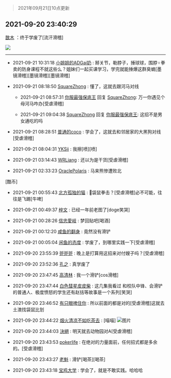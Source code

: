 > 2021年09月21日10点更新
<link rel="stylesheet" href="https://cdn.jsdelivr.net/gh/taotie6/sampleJSON@main/css/photo_show.css">
<meta name="referrer" content="no-referrer" />


 ## 2021-09-20 23:40:29 

 [㪚木](https://www.coolapk.com/feed/30138290?shareKey=ZmZkYzA5MGU0MGMwNjE0OGIxMzA~) ：终于学废了[流汗滑稽] 

<div class="album">
<img class="img-item" src="https://image.coolapk.com/feed/2021/0920/23/1081091_ab46d824_2428_469@428x7123.jpeg" />
</div>

 ------- 

- 2021-09-21 10:31:18 [小姐姐的ADGai奶](uid=1701309) : 掰关节，勒脖子，捶球球，围脖♀拳卖的防身课程不就这些么？姐妹们一起买课学习，学完就能捶爆这群臭蝻[墨镜滑稽][墨镜滑稽][墨镜滑稽] 

- 2021-09-21 08:18:50 [SquareZhong](uid=1351078) : 懂了，这就去跟河马对线 

    - 2021-09-21 08:57:31 [你服最强保底王](uid=3268736) 回复 [SquareZhong](uid=1351078): 万一你遇见个母河马咋办[受虐滑稽] 

    - 2021-09-21 09:04:38 [SquareZhong](uid=1351078) 回复 [你服最强保底王](uid=3268736): 这招不是男女通吃的吗 

- 2021-09-21 08:28:51 [普通的coco](uid=2929321) : 学会了，这就去和邻居家的大黑狗对线[受虐滑稽] 

- 2021-09-21 08:04:31 [YKSii](uid=2291498) : 我擦[喷][喷] 

- 2021-09-21 03:14:43 [WRLiang](uid=533595) : 还以为是干货[受虐滑稽] 

- 2021-09-21 02:33:23 [OraclePolaris](uid=1370136) : 马来熊惨遭败北

[酷币] 

- 2021-09-21 00:55:43 [北方孤独的猫](uid=624790) : 🦘袋鼠拳击？[受虐滑稽]必不可能，往往是飞踢[牛啤] 

- 2021-09-21 00:49:37 [梓文](uid=2075001) : 已经一年前老图了[doge笑哭] 

- 2021-09-21 00:28:26 [信忠愛岐](uid=1109522) : 梦回贴吧[喝酒] 

- 2021-09-21 00:12:20 [咸鱼的翻身](uid=3945270) : 竟然没有滑铲 

- 2021-09-21 00:05:04 [闲鱼的态度](uid=3298233) : 学废了，到哪里实践一下[受虐滑稽] 

- 2021-09-20 23:55:39 [戼戼戼](uid=4044548) : 晚上是打算用这招来对付嫂子吗？[受虐滑稽] 

- 2021-09-20 23:52:36 [孔之](uid=2621308) : 真学废了 

- 2021-09-20 23:47:45 [高清林](uid=8114305) : 我一个滑铲[cos滑稽] 

- 2021-09-20 23:47:44 [白色彗星皮皮柴](uid=1997967) : 这几集我看过
和校队中锋、会滑铲的普通人、极度愤怒的学生还有赵括等故事是一个系列[笑哭] 

- 2021-09-20 23:46:52 [有只眼啤住你](uid=4226102) : 所以前面的都是对的[受虐滑稽]这就去土澳找袋鼠比划 

- 2021-09-20 23:44:22 [烟火清凉不如吃茶去](uid=4279524) : [喵喵] ![图片](https://image.coolapk.com/feed/2021/0707/10/1216040_71edbead_5331_9096@384x455.jpeg)

- 2021-09-20 23:44:03 [決絕](uid=2288436) : 明天就去动物园对A[受虐滑稽] 

- 2021-09-20 23:43:53 [pokerlife](uid=575409) : 在绝对的力量面前，任何招式都是多余的。[受虐滑稽] 

- 2021-09-20 23:43:27 [老魁](uid=1703096) : 滑铲[喝茶][喝茶] 

- 2021-09-20 23:43:18 [宝鸡大学](uid=797099) : 学会了，就是不敢实践。哈哈哈 

